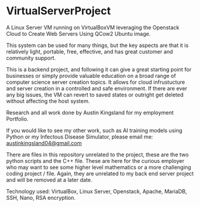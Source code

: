 # VirtualServerProject
A Linux Server VM running on VirtualBoxVM leveraging the Openstack Cloud to Create Web Servers Using QCow2 Ubuntu image. 

This system can be used for many things, but the key aspects are that it is relatively light, portable, free, effective, and has great customer and community support.

This is a backend project, and following it can give a great starting point for businesses or simply provide valuable education on a broad range of computer science server creation topics. It allows for cloud infrustucture and server creation in a controlled and safe environment. If there are ever any big issues, the VM can revert to saved states or outright get deleted without affecting the host system. 

Research and all work done by Austin Kingsland for my employment Portfolio.

If you would like to see my other work, such as AI training models using Python or my Infectous Disease Simulator, please email me: austinkingsland04@gmail.com

There are files in this repository unrelated to the project, these are the two python scripts and the C++ file. These are here for the curious employer who may want to see some higher level mathematics or a more challenging coding project / file. Again, they are unrelated to my back end server project and will be removed at a later date.

Technology used: VirtualBox, Linux Server, Openstack, Apache, MariaDB, SSH, Nano, RSA encryption.
